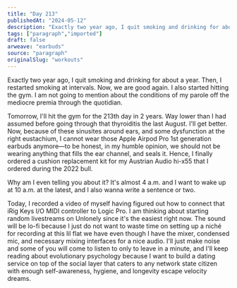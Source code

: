 ```yaml
---
title: "Day 213"
publishedAt: "2024-05-12"
description: "Exactly two year ago, I quit smoking and drinking for about a year. Then, I restarted smoking at intervals. Now, we are good again. I also started hi......"
tags: ["paragraph","imported"]
draft: false
arweave: "earbuds"
source: "paragraph"
originalSlug: "workouts"
---
```


Exactly two year ago, I quit smoking and drinking for about a year. Then, I restarted smoking at intervals. Now, we are good again. I also started hitting the gym. I am not going to mention about the conditions of my parole off the mediocre premia through the quotidian.

Tomorrow, I'll hit the gym for the 213th day in 2 years. Way lower than I had assumed before going through that thyroiditis the last August. I'll get better. Now, because of these sinusites around ears, and some dysfunction at the right eustachium, I cannot wear those Apple Airpod Pro 1st generation earbuds anymore—to be honest, in my humble opinion, we should not be wearing anything that fills the ear channel, and seals it. Hence, I finally ordered a cushion replacement kit for my Austrian Audio hi-x55 that I ordered during the 2022 bull.

Why am I even telling you about it? It's almost 4 a.m. and I want to wake up at 10 a.m. at the latest, and I also wanna write a sentence or two.

Today, I recorded a video of myself having figured out how to connect that iRig Keys I/O MIDI controller to Logic Pro. I am thinking about starting random livestreams on Unlonely since it's the easiest right now. The sound will be lo-fi because I just do not want to waste time on setting up a niché for recording at this lil flat we have even though I have the mixer, condensed mic, and necessary mixing interfaces for a nice audio. I'll just make noise and some of you will come to listen to only to leave in a minute, and I'll keep reading about evolutionary psychology because I want to build a dating service on top of the social layer that caters to any network state citizen with enough self-awareness, hygiene, and longevity escape velocity dreams.